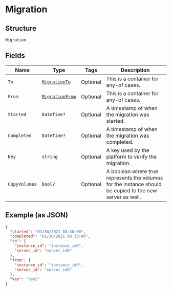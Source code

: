 
# Migration

## Structure

`Migration`

## Fields

| Name | Type | Tags | Description |
|  --- | --- | --- | --- |
| `To` | [`MigrationTo`](../../doc/models/containers/migration-to.md) | Optional | This is a container for any-of cases. |
| `From` | [`MigrationFrom`](../../doc/models/containers/migration-from.md) | Optional | This is a container for any-of cases. |
| `Started` | `DateTime?` | Optional | A timestamp of when the migration was started. |
| `Completed` | `DateTime?` | Optional | A timestamp of when the migration was completed. |
| `Key` | `string` | Optional | A key used by the platform to verify the migration. |
| `CopyVolumes` | `bool?` | Optional | A boolean where true represents the volumes for the instance should be copied to the new server as well. |

## Example (as JSON)

```json
{
  "started": "01/30/2021 08:30:00",
  "completed": "01/30/2021 08:30:00",
  "to": {
    "instance_id": "instance_id0",
    "server_id": "server_id0"
  },
  "from": {
    "instance_id": "instance_id0",
    "server_id": "server_id0"
  },
  "key": "key2"
}
```

